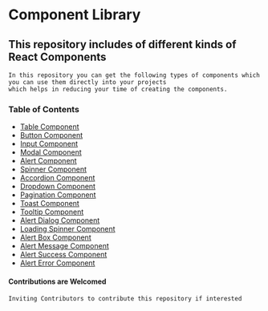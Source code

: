 # Component Library

## This repository includes of different kinds of React Components
    In this repository you can get the following types of components which you can use them directly into your projects
    which helps in reducing your time of creating the components.

### Table of Contents
- [Table Component](#table-component)
- [Button Component](#button-component)
- [Input Component](#input-component)
- [Modal Component](#modal-component)
- [Alert Component](#alert-component)
- [Spinner Component](#spinner-component)
- [Accordion Component](#accordion-component)
- [Dropdown Component](#dropdown-component)
- [Pagination Component](#pagination-component)
- [Toast Component](#toast-component)
- [Tooltip Component](#tooltip-component)
- [Alert Dialog Component](#alert-dialog-component)
- [Loading Spinner Component](#loading-spinner-component)
- [Alert Box Component](#alert-box-component)
- [Alert Message Component](#alert-message-component)
- [Alert Success Component](#alert-success-component)
- [Alert Error Component](#alert-error-component)

#### Contributions are Welcomed
    Inviting Contributors to contribute this repository if interested
